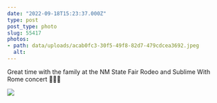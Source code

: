 ```yaml
---
date: "2022-09-18T15:23:37.000Z"
type: post 
post_type: photo
slug: 55417
photos: 
- path: data/uploads/acab0fc3-30f5-49f8-82d7-479cdcea3692.jpeg
  alt: 
---
```

Great time with the family at the NM State Fair Rodeo and Sublime With Rome concert 🏇🎡🎸


![](https://brandontreb.com/data/uploads/acab0fc3-30f5-49f8-82d7-479cdcea3692.jpeg)
